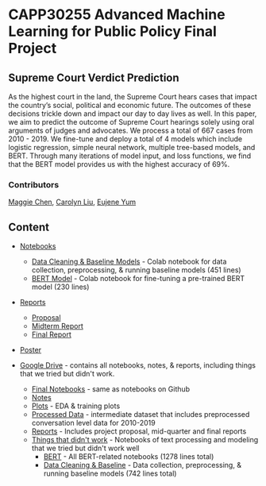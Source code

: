 # CAPP30255 Advanced Machine Learning for Public Policy Final Project

## Supreme Court Verdict Prediction
As the highest court in the land, the Supreme Court hears cases that impact the country’s social,
political and economic future. The outcomes of these decisions trickle down and impact our day
to day lives as well. In this paper, we aim to predict the outcome of Supreme Court hearings
solely using oral arguments of judges and advocates. We process a total of 667 cases from 2010 -
2019. We fine-tune and deploy a total of 4 models which include logistic regression, simple neural
network, multiple tree-based models, and BERT. Through many iterations of model input, and loss
functions, we find that the BERT model provides us with the highest accuracy of 69%.

### Contributors
[Maggie Chen](https://github.com/maggiechen615), [Carolyn Liu](https://crliu4.github.io), [Eujene Yum](https://github.com/eujeneyumm)

## Content
* [Notebooks](https://github.com/Crliu4/supreme_court_verdict_predictor/tree/main/notebooks)
    * [Data Cleaning & Baseline Models](https://github.com/Crliu4/supreme_court_verdict_predictor/blob/main/notebooks/Data_Cleaning_%26_Baseline.ipynb) - Colab notebook for data collection, preprocessing, & running baseline models (451 lines)
    * [BERT Model](https://github.com/Crliu4/supreme_court_verdict_predictor/blob/main/notebooks/Supreme_Court_Verdict_Prediction_BERT_final.ipynb) - Colab notebook for fine-tuning a pre-trained BERT model (230 lines)

* [Reports](https://github.com/Crliu4/supreme_court_verdict_predictor/tree/main/reports)
    * [Proposal](https://github.com/Crliu4/supreme_court_verdict_predictor/blob/main/reports/Proposal.pdf)
    * [Midterm Report](https://github.com/Crliu4/supreme_court_verdict_predictor/blob/main/reports/Midterm_Checkpoint.pdf)
    * [Final Report](https://github.com/Crliu4/supreme_court_verdict_predictor/blob/main/reports/Final_Report.pdf)

* [Poster](https://github.com/Crliu4/supreme_court_verdict_predictor/blob/main/poster.pdf)

* [Google Drive](https://drive.google.com/drive/folders/1ekVi6lI5QrRkn5W8ZJCBbUF_1cwaveay) - contains all notebooks, notes, & reports, including things that we tried but didn't work.
    * [Final Notebooks](https://drive.google.com/drive/folders/15mPxoUk4r4JvOc47LX3vtJC0FPp1r1sG) - same as notebooks on Github
    * [Notes](https://drive.google.com/drive/folders/1pMpiMc2AGiLFetsHc0tphfEVPfjrA7Bh)
    * [Plots](https://drive.google.com/drive/folders/1KZtALbyCQgYH_H1CQGwKUIV-pffF9x5o) - EDA & training plots
    * [Processed Data](https://drive.google.com/drive/folders/1kGfP14xK4La_vAjVTAlYXeGxcz6hbV1-) - intermediate dataset that includes preprocessed conversation level data for 2010-2019
    * [Reports](https://drive.google.com/drive/folders/1k7KkoDSlTA8F2h7h1rQbl4AMmvwRZjqc) - Includes project proposal, mid-quarter and final reports
    * [Things that didn't work](https://drive.google.com/drive/folders/1SW35F_Pt_ZxvQpo-VzXohUakvu-VBQGg) - Notebooks of text processing and modeling that we tried but didn't work well
        * [BERT](https://drive.google.com/drive/folders/1-d7m8VgNJUEewkBv-d3CBf_83sIwq5pn) - All BERT-related notebooks (1278 lines total)
        * [Data Cleaning & Baseline](https://drive.google.com/drive/folders/16PS9ZFRRl0RYM1nxaGZyoyGcpfs3C5-Y) - Data collection, preprocessing, & running baseline models (742 lines total)

